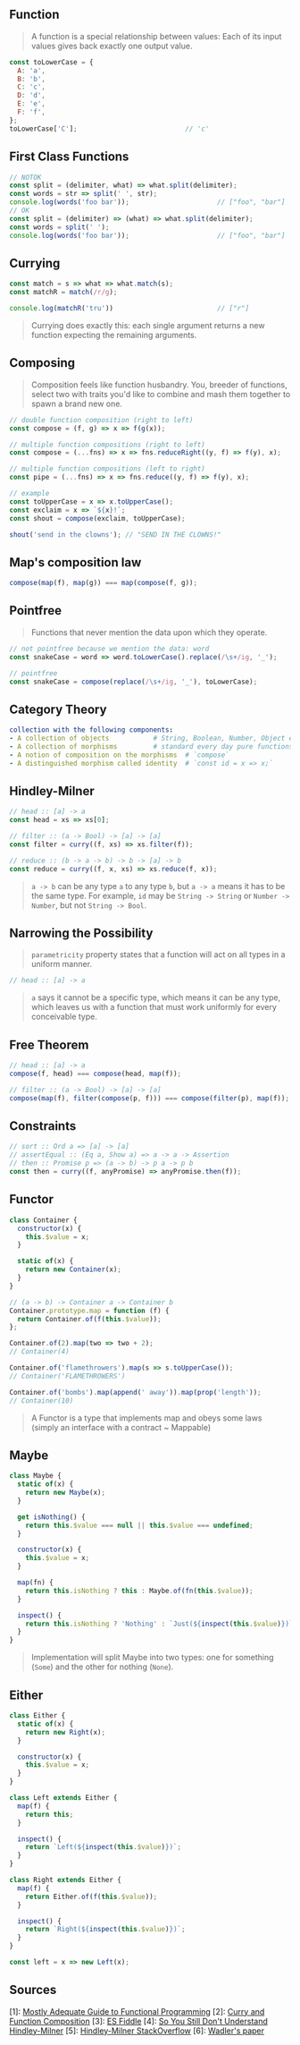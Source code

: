 Function
--------
> A function is a special relationship between values: Each of its input values gives back exactly one output value.

```js
const toLowerCase = {
  A: 'a',
  B: 'b',
  C: 'c',
  D: 'd',
  E: 'e',
  F: 'f',
};
toLowerCase['C']; 							// 'c'
```

First Class Functions
---------------------
```js
// NOTOK
const split = (delimiter, what) => what.split(delimiter);
const words = str => split(' ', str);
console.log(words('foo bar'));						// ["foo", "bar"]
// OK
const split = (delimiter) => (what) => what.split(delimiter);
const words = split(' ');
console.log(words('foo bar'));						// ["foo", "bar"]
```

Currying
--------
```js
const match = s => what => what.match(s);
const matchR = match(/r/g);

console.log(matchR('tru'))    						// ["r"]
```
> Currying does exactly this: each single argument returns a new function expecting the remaining arguments.

Composing
---------
> Composition feels like function husbandry. You, breeder of functions, select two with traits you'd like to combine and mash them together to spawn a brand new one.

```js
// double function composition (right to left)
const compose = (f, g) => x => f(g(x));					
```

```js
// multiple function compositions (right to left)
const compose = (...fns) => x => fns.reduceRight((y, f) => f(y), x);
```

```js
// multiple function compositions (left to right)
const pipe = (...fns) => x => fns.reduce((y, f) => f(y), x); 	
```

```js
// example
const toUpperCase = x => x.toUpperCase();
const exclaim = x => `${x}!`;
const shout = compose(exclaim, toUpperCase);

shout('send in the clowns'); // "SEND IN THE CLOWNS!"
```

Map's composition law
---------------------
```js
compose(map(f), map(g)) === map(compose(f, g));
```

Pointfree
---------
> Functions that never mention the data upon which they operate.

```js
// not pointfree because we mention the data: word
const snakeCase = word => word.toLowerCase().replace(/\s+/ig, '_');

// pointfree
const snakeCase = compose(replace(/\s+/ig, '_'), toLowerCase);
```

Category Theory
---------------
```yml
collection with the following components:
- A collection of objects 			# String, Boolean, Number, Object etc.
- A collection of morphisms			# standard every day pure functions
- A notion of composition on the morphisms 	# `compose`
- A distinguished morphism called identity	# `const id = x => x;`
```

Hindley-Milner
--------------
```js
// head :: [a] -> a
const head = xs => xs[0];

// filter :: (a -> Bool) -> [a] -> [a]
const filter = curry((f, xs) => xs.filter(f));

// reduce :: (b -> a -> b) -> b -> [a] -> b
const reduce = curry((f, x, xs) => xs.reduce(f, x));

```
> `a -> b` can be any type `a` to any type `b`, but `a -> a` means it has to be the same type. For example, `id` may be `String -> String` or `Number -> Number`, but not `String -> Bool`.

Narrowing the Possibility
-------------------------
> `parametricity` property states that a function will act on all types in a uniform manner.
``` js
// head :: [a] -> a
```
> `a` says it cannot be a specific type, which means it can be any type, which leaves us with a function that must work uniformly for every conceivable type.

Free Theorem
------------
```js
// head :: [a] -> a
compose(f, head) === compose(head, map(f));

// filter :: (a -> Bool) -> [a] -> [a]
compose(map(f), filter(compose(p, f))) === compose(filter(p), map(f));
```

Constraints
-----------
```js
// sort :: Ord a => [a] -> [a]
// assertEqual :: (Eq a, Show a) => a -> a -> Assertion
// then :: Promise p => (a -> b) -> p a -> p b
const then = curry((f, anyPromise) => anyPromise.then(f));
```

Functor
--------
```js
class Container {
  constructor(x) {
    this.$value = x;
  }

  static of(x) {
    return new Container(x);
  }
}
```

```js
// (a -> b) -> Container a -> Container b
Container.prototype.map = function (f) {
  return Container.of(f(this.$value));
};
```

```js
Container.of(2).map(two => two + 2); 
// Container(4)

Container.of('flamethrowers').map(s => s.toUpperCase()); 
// Container('FLAMETHROWERS')

Container.of('bombs').map(append(' away')).map(prop('length')); 
// Container(10)
```
>A Functor is a type that implements map and obeys some laws (simply an interface with a contract ~ Mappable)

Maybe 
---------------
```js
class Maybe {
  static of(x) {
    return new Maybe(x);
  }

  get isNothing() {
    return this.$value === null || this.$value === undefined;
  }

  constructor(x) {
    this.$value = x;
  }

  map(fn) {
    return this.isNothing ? this : Maybe.of(fn(this.$value));
  }

  inspect() {
    return this.isNothing ? 'Nothing' : `Just(${inspect(this.$value)})`;
  }
}
```
> Implementation will split Maybe into two types: one for something (`Some`) and the other for nothing (`None`).

Either
------
```js
class Either {
  static of(x) {
    return new Right(x);
  }

  constructor(x) {
    this.$value = x;
  }
}

class Left extends Either {
  map(f) {
    return this;
  }

  inspect() {
    return `Left(${inspect(this.$value)})`;
  }
}

class Right extends Either {
  map(f) {
    return Either.of(f(this.$value));
  }

  inspect() {
    return `Right(${inspect(this.$value)})`;
  }
}

const left = x => new Left(x);
```

Sources
-------
[1]: [Mostly Adequate Guide to Functional Programming](https://mostly-adequate.gitbooks.io/mostly-adequate-guide/)
[2]: [Curry and Function Composition](https://medium.com/javascript-scene/curry-and-function-composition-2c208d774983)
[3]: [ES Fiddle](https://esfiddle.net)
[4]: [So You Still Don't Understand Hindley-Milner](http://akgupta.ca/blog/2013/05/14/so-you-still-dont-understand-hindley-milner/)
[5]: [Hindley-Milner StackOverflow](https://stackoverflow.com/questions/12532552/what-part-of-hindley-milner-do-you-not-understand)
[6]: [Wadler's paper](https://ttic.uchicago.edu/~dreyer/course/papers/wadler.pdf)
